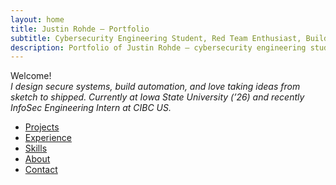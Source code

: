 ```yaml
---
layout: home
title: Justin Rohde — Portfolio
subtitle: Cybersecurity Engineering Student, Red Team Enthusiast, Builder of Systems & Tools
description: Portfolio of Justin Rohde — cybersecurity engineering student, red teaming enthusiast, builder of systems & tools.
---
```


Welcome!  
_I design secure systems, build automation, and love taking ideas from sketch to shipped. Currently at Iowa State University (’26) and recently InfoSec Engineering Intern at CIBC US._

- [Projects](#projects)
- [Experience](#experience)
- [Skills](#skills)
- [About](#about)
- [Contact](mailto:Jrohde23@iastate.edu)

